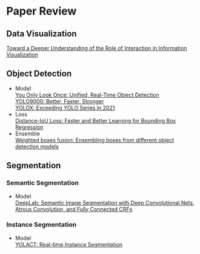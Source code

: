 # Paper Review
## Data Visualization
[Toward a Deeper Understanding of the Role of Interaction in Information Visualization](https://yehyunsuh.notion.site/Toward-a-Deeper-Understanding-of-the-Role-of-Interaction-in-Information-Visualization-1dbfe64627fd40a4bc84153e6bbaec68)<br>

## Object Detection
- Model<br>
[You Only Look Once: Unified, Real-Time Object Detection](https://yehyunsuh.notion.site/You-Only-Look-Once-Unified-Real-Time-Object-Detection-274d0cc2262a4d49b0f5b1b7f0c7784d)<br>
[YOLO9000: Better, Faster, Stronger](https://yehyunsuh.notion.site/YOLO9000-Better-Faster-Stronger-ce851333837b4a158e8a619ea3ccc2b8)<br>
[YOLOX: Exceeding YOLO Series in 2021](https://yehyunsuh.notion.site/YOLOX-Exceeding-YOLO-Series-in-2021-5785bba0ce2343ad8dbcfcbba56d9a25)<br>
- Loss<br>
[Distance-IoU Loss: Faster and Better Learning for Bounding Box Regression](https://yehyunsuh.notion.site/Distance-IoU-Loss-Faster-and-Better-Learning-for-Bounding-Box-Regression-e81574a06bf54aab94f8958ac81a2f0d)<br>
- Ensemble<br>
[Weighted boxes fusion: Ensembling boxes from different object detection models](https://yehyunsuh.notion.site/Weighted-boxes-fusion-Ensembling-boxes-from-different-object-detection-models-5a02aab3b26545d2858faed2d968eaae)

## Segmentation
### Semantic Segmentation
- Model<br>
[DeepLab: Semantic Image Segmentation with Deep Convolutional Nets, Atrous Convolution, and Fully Connected CRFs](https://yehyunsuh.notion.site/DeepLab-Semantic-Image-Segmentation-with-Deep-Convolutional-Nets-Atrous-Convolution-and-Fully-Con-b1b02fefdfa14123b62061a2fe6f1b7f)<br>

### Instance Segmentation
- Model<br>
[YOLACT: Real-time Instance Segmentation](https://yehyunsuh.notion.site/YOLACT-Real-time-Instance-Segmentation-08c35a1943cd4276afb5d7d736623d96)<br>



<!--
## Algorithm Study
### Brute Force
[BOJ 14225번 부분수열의 합](https://www.acmicpc.net/problem/14225)

### Graph
- DFS<br>
[BOJ 11403번 경로 찾기](https://www.acmicpc.net/problem/14225)

- BFS<br>
[BOJ 16948번 데스나이트](https://www.acmicpc.net/problem/16948)

### Math
- GCD<br>
[BOJ 9613번 GCD 합](https://www.acmicpc.net/problem/9613)
[BOJ 3036번 링](https://www.acmicpc.net/problem/3036)

- Implement<br>
[BOJ 1110번 더하기 사이클](https://www.acmicpc.net/problem/1110)
-->
